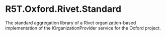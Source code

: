 # R5T.Oxford.Rivet.Standard
The standard aggregation library of a Rivet organization-based implementation of the IOrganizationProvider service for the Oxford project.

